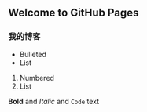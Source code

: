 ## Welcome to GitHub Pages


### 我的博客

- Bulleted
- List

1. Numbered
2. List

**Bold** and _Italic_ and `Code` text

